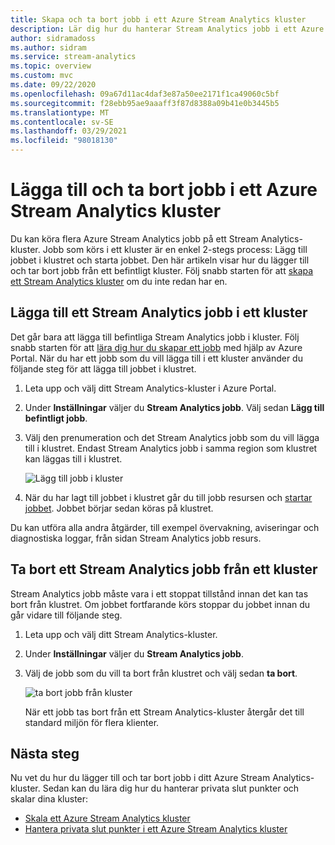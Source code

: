```yaml
---
title: Skapa och ta bort jobb i ett Azure Stream Analytics kluster
description: Lär dig hur du hanterar Stream Analytics jobb i ett Azure Stream Analytics kluster
author: sidramadoss
ms.author: sidram
ms.service: stream-analytics
ms.topic: overview
ms.custom: mvc
ms.date: 09/22/2020
ms.openlocfilehash: 09a67d11ac4daf3e87a50ee2171f1ca49060c5bf
ms.sourcegitcommit: f28ebb95ae9aaaff3f87d8388a09b41e0b3445b5
ms.translationtype: MT
ms.contentlocale: sv-SE
ms.lasthandoff: 03/29/2021
ms.locfileid: "98018130"
---
```

# <a name="add-and-remove-jobs-in-an-azure-stream-analytics-cluster"></a>Lägga till och ta bort jobb i ett Azure Stream Analytics kluster

Du kan köra flera Azure Stream Analytics jobb på ett Stream Analytics-kluster. Jobb som körs i ett kluster är en enkel 2-stegs process: Lägg till jobbet i klustret och starta jobbet. Den här artikeln visar hur du lägger till och tar bort jobb från ett befintligt kluster. Följ snabb starten för att [skapa ett Stream Analytics kluster](create-cluster.md) om du inte redan har en.

## <a name="add-a-stream-analytics-job-to-a-cluster"></a>Lägga till ett Stream Analytics jobb i ett kluster

Det går bara att lägga till befintliga Stream Analytics jobb i kluster. Följ snabb starten för att [lära dig hur du skapar ett jobb](stream-analytics-quick-create-portal.md) med hjälp av Azure Portal. När du har ett jobb som du vill lägga till i ett kluster använder du följande steg för att lägga till jobbet i klustret.

1. Leta upp och välj ditt Stream Analytics-kluster i Azure Portal.

1. Under **Inställningar** väljer du **Stream Analytics jobb**. Välj sedan **Lägg till befintligt jobb**.

1. Välj den prenumeration och det Stream Analytics jobb som du vill lägga till i klustret. Endast Stream Analytics jobb i samma region som klustret kan läggas till i klustret.

   ![Lägg till jobb i kluster](./media/manage-jobs-cluster/add-job.png)

1. När du har lagt till jobbet i klustret går du till jobb resursen och [startar jobbet](start-job.md#azure-portal). Jobbet börjar sedan köras på klustret.

Du kan utföra alla andra åtgärder, till exempel övervakning, aviseringar och diagnostiska loggar, från sidan Stream Analytics jobb resurs.

## <a name="remove-a-stream-analytics-job-from-a-cluster"></a>Ta bort ett Stream Analytics jobb från ett kluster

Stream Analytics jobb måste vara i ett stoppat tillstånd innan det kan tas bort från klustret. Om jobbet fortfarande körs stoppar du jobbet innan du går vidare till följande steg.

1. Leta upp och välj ditt Stream Analytics-kluster.

1. Under **Inställningar** väljer du **Stream Analytics jobb**.

1. Välj de jobb som du vill ta bort från klustret och välj sedan **ta bort**.

   ![ta bort jobb från kluster](./media/manage-jobs-cluster/remove-job.png)

   När ett jobb tas bort från ett Stream Analytics-kluster återgår det till standard miljön för flera klienter.

## <a name="next-steps"></a>Nästa steg

Nu vet du hur du lägger till och tar bort jobb i ditt Azure Stream Analytics-kluster. Sedan kan du lära dig hur du hanterar privata slut punkter och skalar dina kluster:

* [Skala ett Azure Stream Analytics kluster](scale-cluster.md)
* [Hantera privata slut punkter i ett Azure Stream Analytics kluster](private-endpoints.md)
